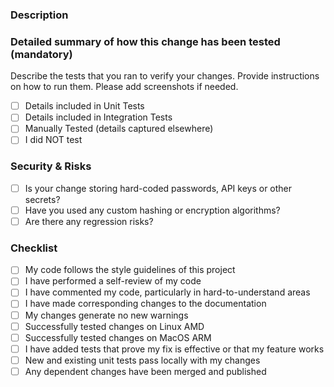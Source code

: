 <!-- markdownlint-disable first-line-heading -->

### Description

<!-- Provide a detailed summary of your change. Add reference links to design. -->

### Detailed summary of how this change has been tested (mandatory)

Describe the tests that you ran to verify your changes.
Provide instructions on how to run them.
Please add screenshots if needed.

- [ ] Details included in Unit Tests
- [ ] Details included in Integration Tests
- [ ] Manually Tested (details captured elsewhere)
- [ ] I did NOT test

### Security & Risks

- [ ] Is your change storing hard-coded passwords, API keys or other secrets?
- [ ] Have you used any custom hashing or encryption algorithms?
- [ ] Are there any regression risks?

### Checklist

- [ ] My code follows the style guidelines of this project
- [ ] I have performed a self-review of my code
- [ ] I have commented my code, particularly in hard-to-understand areas
- [ ] I have made corresponding changes to the documentation
- [ ] My changes generate no new warnings
- [ ] Successfully tested changes on Linux AMD
- [ ] Successfully tested changes on MacOS ARM
- [ ] I have added tests that prove my fix is effective or that my feature works
- [ ] New and existing unit tests pass locally with my changes
- [ ] Any dependent changes have been merged and published
